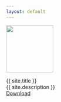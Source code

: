 ```yaml
---
layout: default
---
```


<p class="header">
    <img src="/images/icon_128x128.png"
        srcset="/images/icon_128x128.png, /images/icon_128x128@2x.png 2x"
        width="128"
        height="128" />
    <div class="appname">{{ site.title }}</div>
    <div class="tagline">{{ site.description }}</div>
    <div class="actions">
        <a class="button no-rewrite" href="{{ site.env.DOWNLOAD_URL }}">Download</a>
    </div>
</p>
